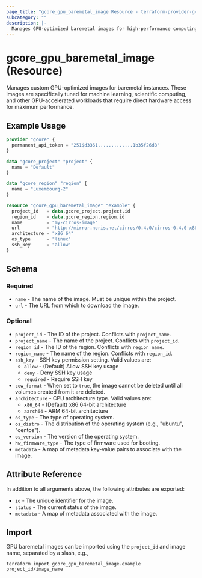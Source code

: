 ```yaml
---
page_title: "gcore_gpu_baremetal_image Resource - terraform-provider-gcore"
subcategory: ""
description: |-
  Manages GPU-optimized baremetal images for high-performance computing workloads
---
```


# gcore_gpu_baremetal_image (Resource)

Manages custom GPU-optimized images for baremetal instances. These images are specifically tuned for machine learning, scientific computing, and other GPU-accelerated workloads that require direct hardware access for maximum performance.

## Example Usage

```terraform
provider "gcore" {
  permanent_api_token = "251$d3361.............1b35f26d8"
}

data "gcore_project" "project" {
  name = "Default"
}

data "gcore_region" "region" {
  name = "Luxembourg-2"
}

resource "gcore_gpu_baremetal_image" "example" {
  project_id   = data.gcore_project.project.id
  region_id    = data.gcore_region.region.id
  name         = "my-cirros-image"
  url          = "http://mirror.noris.net/cirros/0.4.0/cirros-0.4.0-x86_64-disk.img"
  architecture = "x86_64"
  os_type      = "linux"
  ssh_key      = "allow"
}
```

## Schema

### Required

* `name` - The name of the image. Must be unique within the project.
* `url` - The URL from which to download the image.

### Optional

* `project_id` - The ID of the project. Conflicts with `project_name`.
* `project_name` - The name of the project. Conflicts with `project_id`.
* `region_id` - The ID of the region. Conflicts with `region_name`.
* `region_name` - The name of the region. Conflicts with `region_id`.
* `ssh_key` - SSH key permission setting. Valid values are:
  * `allow` - (Default) Allow SSH key usage
  * `deny` - Deny SSH key usage
  * `required` - Require SSH key
* `cow_format` - When set to `true`, the image cannot be deleted until all volumes created from it are deleted.
* `architecture` - CPU architecture type. Valid values are:
  * `x86_64` - (Default) x86 64-bit architecture
  * `aarch64` - ARM 64-bit architecture
* `os_type` - The type of operating system.
* `os_distro` - The distribution of the operating system (e.g., "ubuntu", "centos").
* `os_version` - The version of the operating system.
* `hw_firmware_type` - The type of firmware used for booting.
* `metadata` - A map of metadata key-value pairs to associate with the image.

## Attribute Reference

In addition to all arguments above, the following attributes are exported:

* `id` - The unique identifier for the image.
* `status` - The current status of the image.
* `metadata` - A map of metadata associated with the image.

## Import

GPU baremetal images can be imported using the `project_id` and image name, separated by a slash, e.g.,

```shell
terraform import gcore_gpu_baremetal_image.example project_id/image_name
```
